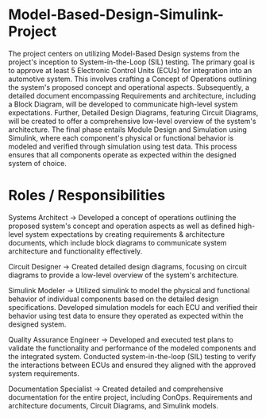 # Model-Based-Design-Simulink-Project
The project centers on utilizing Model-Based Design systems from the project's inception to System-in-the-Loop (SIL) testing. The primary goal is to approve at least 5 Electronic Control Units (ECUs) for integration into an automotive system. This involves crafting a Concept of Operations outlining the system's proposed concept and operational aspects. Subsequently, a detailed document encompassing Requirements and architecture, including a Block Diagram, will be developed to communicate high-level system expectations. Further, Detailed Design Diagrams, featuring Circuit Diagrams, will be created to offer a comprehensive low-level overview of the system's architecture. The final phase entails Module Design and Simulation using Simulink, where each component's physical or functional behavior is modeled and verified through simulation using test data. This process ensures that all components operate as expected within the designed system of choice.

# Roles / Responsibilities 
Systems Architect -> Developed a concept of operations outlining the proposed system's concept and operation aspects as well as defined high-level system expectations by creating requirements & architecture documents, which include block diagrams to communicate system architecture and functionality effectively.

Circuit Designer -> Created detailed design diagrams, focusing on circuit diagrams to provide a low-level overview of the system's architecture.

Simulink Modeler -> Utilized simulink to model the physical and functional behavior of individual components based on the detailed design specifications. Developed simulation models for each ECU and verified their behavior using test data to ensure they operated as expected within the designed system.

Quality Assurance Engineer -> Developed and executed test plans to validate the functionality and performance of the modeled components and the integrated system. Conducted system-in-the-loop (SIL) testing to verify the interactions between ECUs and ensured they aligned with the approved system requirements.

Documentation Specialist -> Created detailed and comprehensive documentation for the entire project, including ConOps. Requirements and architecture documents, Circuit Diagrams, and Simulink models.
